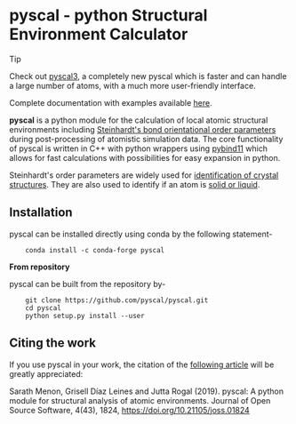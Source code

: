 
# pyscal - python Structural Environment Calculator

> [!TIP]
> Check out [pyscal3](https://github.com/pyscal/pyscal3), a completely new pyscal which is faster and can handle a large number of atoms, with a much more user-friendly interface.  

Complete documentation with examples available [here](https://pyscal.org/).

**pyscal** is a python module for the calculation of local atomic structural environments including [Steinhardt's bond orientational order parameters](https://journals.aps.org/prb/abstract/10.1103/PhysRevB.28.784) during post-processing of atomistic simulation data. The core functionality of pyscal is written in C++ with python wrappers using [pybind11](https://pybind11.readthedocs.io/en/stable/intro.html) which allows for fast calculations with possibilities for easy expansion in python.

Steinhardt's order parameters are widely used for [identification of crystal structures](https://aip.scitation.org/doi/full/10.1063/1.4774084). They are also used to identify if an atom is [solid or liquid](https://link.springer.com/chapter/10.1007/b99429).


## Installation

pyscal can be installed directly using conda by the following statement-

```
    conda install -c conda-forge pyscal
```

**From repository**

pyscal can be built from the repository by-

```
    git clone https://github.com/pyscal/pyscal.git
    cd pyscal
    python setup.py install --user
```

## Citing the work

If you use pyscal in your work, the citation of the [following article](https://joss.theoj.org/papers/10.21105/joss.01824) will be greatly appreciated:

Sarath Menon, Grisell Díaz Leines and Jutta Rogal (2019). pyscal: A python module for structural analysis of atomic environments. Journal of Open Source Software, 4(43), 1824, https://doi.org/10.21105/joss.01824
